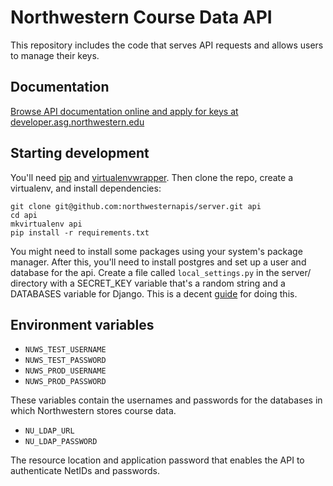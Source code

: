 Northwestern Course Data API
============================
This repository includes the code that serves API requests and allows users to manage their keys.

Documentation
-------------

[Browse API documentation online and apply for keys at developer.asg.northwestern.edu](http://developer.asg.northwestern.edu)

Starting development
--------------------

You'll need [pip](https://pip.pypa.io/en/stable/installing/) and
[virtualenvwrapper](http://virtualenvwrapper.readthedocs.org/en/latest/install.html).
Then clone the repo, create a virtualenv, and install dependencies:

```
git clone git@github.com:northwesternapis/server.git api
cd api
mkvirtualenv api
pip install -r requirements.txt
```

You might need to install some packages using your system's package manager.
After this, you'll need to install postgres and set up a user and database for
the api. Create a file called `local_settings.py` in the server/ directory with
a SECRET_KEY variable that's a random string and a DATABASES variable for
Django. This is a decent
[guide](http://www.marinamele.com/taskbuster-django-tutorial/install-and-configure-posgresql-for-django)
for doing this.

Environment variables
---------------------
- `NUWS_TEST_USERNAME`
- `NUWS_TEST_PASSWORD`
- `NUWS_PROD_USERNAME`
- `NUWS_PROD_PASSWORD`

These variables contain the usernames and passwords for the databases in which Northwestern stores course data.

- `NU_LDAP_URL`
- `NU_LDAP_PASSWORD`

The resource location and application password that enables the API to authenticate NetIDs and passwords.
